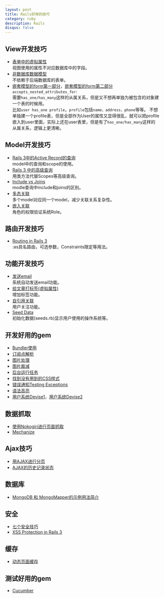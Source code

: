 ```yaml
---
layout: post
title: Rails好用的技巧
category: ruby
description: Rails
disqus: false
---
```


## View开发技巧
* [表单中的虚拟属性](http://cn.asciicasts.com/episodes/16-virtual-attributes)   
  视图使用的属性不对应数据库中的字段。
* [非数据库数据模型](http://cn.asciicasts.com/episodes/219-active-model)   
  不依赖于后端数据库的表单。
* [嵌套模型的form第一部分](http://cn.asciicasts.com/episodes/196-nested-model-form-part-1)，[嵌套模型的form第二部分](http://cn.asciicasts.com/episodes/197-nested-model-form-part-2)   
  `accepts_nested_attributes_for`:   
  需要`has_one/has_many`这样的从属关系，但是又不想再单独为被包含的对象建一个表的时候用。   
  比如`user has_one profile`，`profile`包括`name，address，phone`等等。
  不想单独建一个profile表，但是全部作为User的属性又显得很乱，就可以把profile嵌入到user里面，实际上还在user表里，但是有了`has_one/has_many`这样的从属关系，逻辑上更清晰。

## Model开发技巧
* [Rails 3中的Active Record的查询](http://cn.asciicasts.com/episodes/202-active-record-queries-in-rails-3)   
  model中的查询和scope的使用。
* [Rails 3 中的高级查询](http://cn.asciicasts.com/episodes/215-advanced-queries-in-rails-3)   
  用类方法代替Scopes等高级查询。
* [Include vs Joins](http://cn.asciicasts.com/episodes/181-include-vs-joins)   
  modle查询中include和joins的区别。
* [多态关联](http://cn.asciicasts.com/episodes/154-polymorphic-association)   
  多个model对应同一个model，减少关联关系复杂性。
* [嵌入关联](http://cn.asciicasts.com/episodes/189-embedded-association)   
  角色的权限验证系统Role。

## 路由开发技巧
* [Routing in Rails 3](http://cn.asciicasts.com/episodes/203-routing-in-rails-3)   
  :as具名路由，可选参数，Constraints限定等用法。

## 功能开发技巧
* [发送email](http://cn.asciicasts.com/episodes/206-actionmailer-in-rails3)   
  系统自动发送email功能。
* [给文章打标签(虚拟属性)](http://cn.asciicasts.com/episodes/167-more-on-virtual-attributes)   
  增加标签功能。
* [自引用关联](http://cn.asciicasts.com/episodes/163-self-referential-association)   
  用户关注功能。
* [Seed Data](http://cn.asciicasts.com/episodes/179-seed-data)   
  初始化数据(seeds.rb)显示用户使用的操作系统等。

## 开发好用的gem
* [Bundler使用](http://cn.asciicasts.com/episodes/201-bundler)
* [订阅点解析](http://cn.asciicasts.com/episodes/168-feed-parsing)
* [图片处理](http://cn.asciicasts.com/episodes/134-paperclip)
* [图片裁减](http://cn.asciicasts.com/episodes/182-cropping-images)
* [后台运行任务](http://cn.asciicasts.com/episodes/171-delayed-job)
* [找到没有用到的CSS样式](http://cn.asciicasts.com/episodes/180-finding-unused-css)
* [错误通知Testing Exceptions](http://cn.asciicasts.com/episodes/187-testing-exceptions)
* [语法高亮](http://cn.asciicasts.com/episodes/207-syntax-highlighting)
* [用户系统Devise1](http://cn.asciicasts.com/episodes/209-introducing-devise)，[用户系统Devise2](http://cn.asciicasts.com/episodes/210-customizing-devise)

## 数据抓取
* [使用Nokogiri进行页面抓取](http://cn.asciicasts.com/episodes/190-screen-scraping-with-nokogiri)
* [Mechanize](http://cn.asciicasts.com/episodes/191-mechanize)

## Ajax技巧
* [用AJAX进行分页](http://cn.asciicasts.com/episodes/174-pagination-with-ajax)
* [AJAX的历史记录状态](http://cn.asciicasts.com/episodes/246-ajax-history-state)

## 数据库
* [MongoDB 和 MongoMapper的示例用法简介](http://cn.asciicasts.com/episodes/194-mongodb-and-mongomapper)

## 安全
* [七个安全技巧](http://cn.asciicasts.com/episodes/178-seven-security-tips)
* [XSS Protection in Rails 3](http://cn.asciicasts.com/episodes/204-xss-protection-in-rails-3)

## 缓存
* [动态页面缓存](http://cn.asciicasts.com/episodes/169-dynamic-page-caching)

## 测试好用的gem
* [Cucumber](http://cn.asciicasts.com/episodes/155-beginning-with-cucumber)